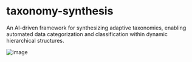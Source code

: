 # taxonomy-synthesis
An AI-driven framework for synthesizing adaptive taxonomies, enabling automated data categorization and classification within dynamic hierarchical structures.

![image](https://github.com/user-attachments/assets/bad26729-0474-4c65-89ff-1f539c4c2579)
